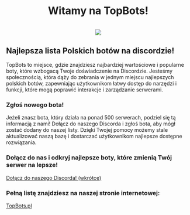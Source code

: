 <h1 align="center"> Witamy na TopBots! <br /><br />
<img src="https://t726421.topbots.pl/static/metaname.jpg">

## Najlepsza lista Polskich botów na discordzie!

TopBots to miejsce, gdzie znajdziesz najbardziej wartościowe i popularne boty, które wzbogacą Twoje doświadczenie na Discordzie. Jesteśmy społecznością, która dąży do zebrania w jednym miejscu najlepszych polskich botów, zapewniając użytkownikom łatwy dostęp do narzędzi i funkcji, które mogą poprawić interakcje i zarządzanie serwerami.

### Zgłoś nowego bota!
Jeżeli znasz bota, który działa na ponad 500 serwerach, podziel się tą informacją z nami! Dołącz do naszego Discorda i zgłoś bota, aby mógł zostać dodany do naszej listy. Dzięki Twojej pomocy możemy stale aktualizować naszą bazę i dostarczać użytkownikom najlepsze dostępne rozwiązania.

### Dołącz do nas i odkryj najlepsze boty, które zmienią Twój serwer na lepsze!

[Dołącz do naszego Discorda! (wkrótce)](#)

### Pełną listę znajdziesz na naszej stronie internetowej:
[TopBots.pl](https://topbots.pl)
